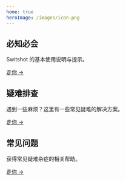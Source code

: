 ```yaml
---
home: true
heroImage: /images/icon.png
---
```


## 必知必会
Switshot 的基本使用说明与提示。

[走你 →](/zh-cn/basic/transfer.md)

## 疑难排查
遇到一些麻烦？这里有一些常见疑难的解决方案。

[走你 →](/zh-cn/troubleshooting/cannot-connect-to-switch.md)

## 常见问题
获得常见疑难杂症的相关帮助。

[走你 →](/zh-cn/qna/)